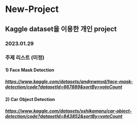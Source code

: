 # New-Project

## Kaggle dataset을 이용한 개인 project 

### 2023.01.29
### 주제 리스트 (미정)
#### 1) Face Mask Detection
##### https://www.kaggle.com/datasets/andrewmvd/face-mask-detection/code?datasetId=667889&sortBy=voteCount
#### 2) Car Object Detection
##### https://www.kaggle.com/datasets/sshikamaru/car-object-detection/code?datasetId=843852&sortBy=voteCount
